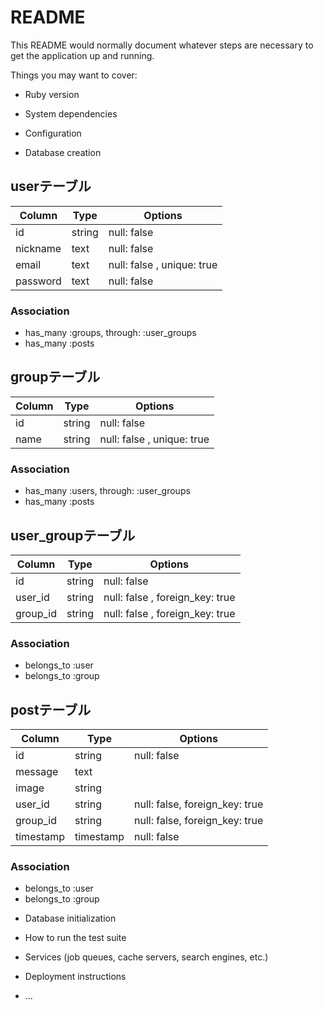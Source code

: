 # README

This README would normally document whatever steps are necessary to get the
application up and running.

Things you may want to cover:

* Ruby version

* System dependencies

* Configuration

* Database creation

## userテーブル
|Column|Type|Options|
|------|----|-------|
|id|string|null: false|
|nickname|text|null: false|
|email|text|null: false , unique: true|
|password|text|null: false|
### Association
- has_many :groups, through: :user_groups
- has_many :posts


## groupテーブル
|Column|Type|Options|
|------|----|-------|
|id|string|null: false|
|name|string|null: false , unique: true|
### Association
- has_many :users, through: :user_groups
- has_many :posts


## user_groupテーブル
|Column|Type|Options|
|------|----|-------|
|id|string|null: false|
|user_id|string|null: false , foreign_key: true|
|group_id|string|null: false , foreign_key: true|
### Association
- belongs_to :user
- belongs_to :group


## postテーブル
|Column|Type|Options|
|------|----|-------|
|id|string|null: false|
|message|text||
|image|string||
|user_id|string|null: false, foreign_key: true|
|group_id|string|null: false, foreign_key: true|
|timestamp|timestamp|null: false|
### Association
- belongs_to :user
- belongs_to :group



* Database initialization

* How to run the test suite

* Services (job queues, cache servers, search engines, etc.)

* Deployment instructions

* ...
